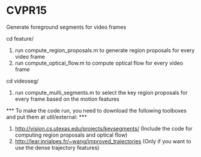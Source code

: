 CVPR15
======

Generate foreground segments for video frames

cd feature/
1. run compute_region_proposals.m to generate region proposals for every video frame
2. run compute_optical_flow.m to compute optical flow for every video frame

cd videoseg/
1. run compute_multi_segments.m to select the key region proposals for every frame based on the motion features

*** To make the code run, you need to download the following toolboxes and put them at util/external: ***
1. http://vision.cs.utexas.edu/projects/keysegments/ (Include the code for computing region proposals and optical flow)
2. http://lear.inrialpes.fr/~wang/improved_trajectories (Only if you want to use the dense trajectory features)
